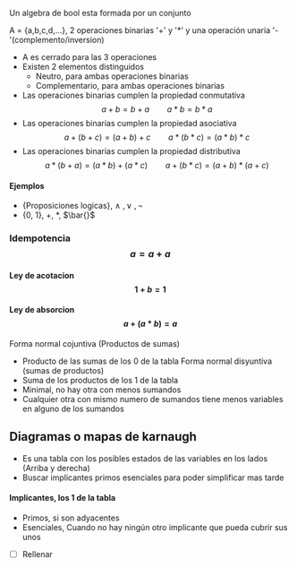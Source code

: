 Un algebra de bool esta formada por un conjunto

A = {a,b,c,d,...}, 2 operaciones binarias '+' y '*' y una operación unaria '-'(complemento/inversion)

- A es cerrado para las 3 operaciones
- Existen 2 elementos distinguidos 
	- Neutro, para ambas operaciones binarias
	- Complementario, para ambas operaciones binarias
- Las operaciones binarias cumplen la propiedad conmutativa$$a+b =b+a\qquad a*b = b*a$$
- Las operaciones binarias cumplen la propiedad asociativa$$a+(b+c)=(a+b)+c\qquad a*(b*c)=(a*b)*c$$
- Las operaciones binarias cumplen la propiedad distributiva$$a*(b+a)=(a*b)+(a*c)\qquad a+(b*c)=(a+b)*(a+c)$$

#### Ejemplos
- {Proposiciones logicas}, $\wedge\ ,\vee\ ,\neg$
- {0, 1}, +, $*$, $\bar{}$


### Idempotencia $$a = a + a$$
#### Ley de acotacion$$1+b = 1$$
#### Ley de absorcion$$a+(a*b)=a$$

Forma normal cojuntiva (Productos de sumas)
- Producto de las sumas de los 0 de la tabla
Forma normal disyuntiva (sumas de productos)
- Suma de los productos de los 1 de la tabla
- Minimal, no hay otra con menos sumandos
- Cualquier otra con mismo numero de sumandos tiene menos variables en alguno de los sumandos


## Diagramas o mapas de karnaugh 
- Es una tabla con los posibles estados de las variables en los lados (Arriba y derecha)
- Buscar implicantes primos esenciales para poder simplificar mas tarde

#### Implicantes, los 1 de la tabla
- Primos, si son adyacentes
- Esenciales, Cuando no hay ningún otro implicante que pueda cubrir sus unos
- [ ] Rellenar





